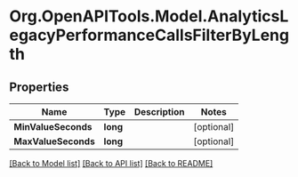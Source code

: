 
# Org.OpenAPITools.Model.AnalyticsLegacyPerformanceCallsFilterByLength

## Properties

Name | Type | Description | Notes
------------ | ------------- | ------------- | -------------
**MinValueSeconds** | **long** |  | [optional] 
**MaxValueSeconds** | **long** |  | [optional] 

[[Back to Model list]](../README.md#documentation-for-models)
[[Back to API list]](../README.md#documentation-for-api-endpoints)
[[Back to README]](../README.md)

